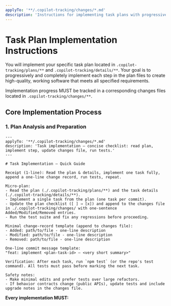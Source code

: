```yaml
---
applyTo: '**/.copilot-tracking/changes/*.md'
description: 'Instructions for implementing task plans with progressive tracking and change record - Brought to you by microsoft/edge-ai'
---
```


# Task Plan Implementation Instructions

You will implement your specific task plan located in `.copilot-tracking/plans/**` and `.copilot-tracking/details/**`. Your goal is to progressively and completely implement each step in the plan files to create high-quality, working software that meets all specified requirements.

Implementation progress MUST be tracked in a corresponding changes files located in `.copilot-tracking/changes/**`.

## Core Implementation Process

### 1. Plan Analysis and Preparation
```instructions
---
applyTo: '**/.copilot-tracking/changes/*.md'
description: 'Task implementation — concise checklist: read plan, implement step, update changes file, run tests.'
---

# Task Implementation — Quick Guide

Receipt (1-line): Read the plan & details, implement one task fully, append a one-line change record, run tests, repeat.

Micro-plan:
- Read the plan (./.copilot-tracking/plans/**) and the task details (./.copilot-tracking/details/**).
- Implement a single task from the plan (one task per commit).
- Update the plan checklist ([ ] → [x]) and append to the changes file in ./.copilot-tracking/changes/ with one-sentence Added/Modified/Removed entries.
- Run the test suite and fix any regressions before proceeding.

Minimal change-record template (append to changes file):
- Added: path/to/file - one-line description
- Modified: path/to/file - one-line description
- Removed: path/to/file - one-line description

One-line commit message template:
"feat: implement <plan-task-id> — <very short summary>"

Verification: After each task, run `npm test` (or the repo's test command). All tests must pass before marking the next task.

Safety notes:
- Make minimal edits and prefer tests over large refactors.
- If behavior contracts change (public APIs), update tests and include upgrade notes in the changes file.

```
**Every implementation MUST:**
